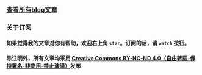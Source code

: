 ### [查看所有blog文章](https://github.com/AwesomeDevin/blog/issues)

### 关于订阅
#### 如果觉得我的文章对你有帮助，欢迎右上角 `star`。订阅的话，请 `watch` 按钮。
#### 除注明外，所有文章均采用 [Creative Commons BY-NC-ND 4.0（自由转载-保持署名-非商用-禁止演绎）](http://creativecommons.org/licenses/by-nc-nd/4.0/deed.zh)发布
